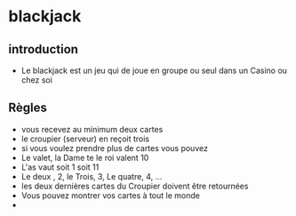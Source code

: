 # blackjack

## introduction
  
 * Le blackjack est un jeu qui de joue en groupe ou seul dans un Casino ou chez soi

## Règles
  * vous recevez au minimum deux cartes
  * le croupier (serveur) en reçoit trois
  * si vous voulez prendre plus de cartes vous pouvez
  * Le valet, la Dame te le roi valent 10
  * L'as vaut soit 1 soit 11 
  * Le deux , 2, le Trois, 3, Le quatre, 4, …
  * les deux dernières cartes du Croupier doivent être retournées
  * Vous pouvez montrer vos cartes à tout le monde
  *

